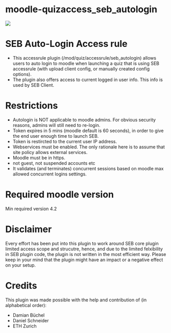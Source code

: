 # moodle-quizaccess_seb_autologin
![](https://github.com/ethz-let/moodle-quizaccess_seb_autologin/actions/workflows/moodle-plugin-ci.yml/badge.svg)

# SEB Auto-Login Access rule

* This accessrule plugin (/mod/quiz/accessrule/seb_autologin) allows users to auto login to moodle when launching a quiz that is using SEB accessrule (with upload client config, or manually created config options).
* The plugin also offers access to current logged in user info. This info is used by SEB Client.

# Restrictions
* Autologin is NOT applicable to moodle admins. For obvious security reasons, admins will still need to re-login.
* Token expires in 5 mins (moodle default is 60 seconds), in order to give the end user enough time to launch SEB.
* Token is restircted to the current user IP address.
* Webservices must be enabled. The only rationale here is to assume that site policy allows external services.
* Moodle must be in https.
* not guest, not suspended accounts etc
* It validates (and terminates) concurrent sessions based on moodle max allowed concurrent logins settings.

# Required moodle version
 Min required version 4.2

# Disclaimer
Every effort has been put into this plugin to work around SEB core plugin limited access scope and strucutre, hence, and due to the limited felxibility in SEB plugin code, the plugin is not written in the most efficient way. Please keep in your mind that the plugin might have an impact or a negative effect on your setup.

# Credits
This plugin was made possible with the help and contribution of (in alphabetical order):
- Damian Büchel 
- Daniel Schneider
- ETH Zurich
